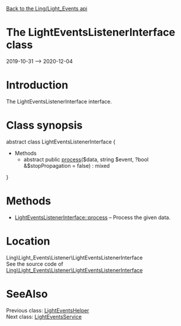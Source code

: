 [Back to the Ling/Light_Events api](https://github.com/lingtalfi/Light_Events/blob/master/doc/api/Ling/Light_Events.md)



The LightEventsListenerInterface class
================
2019-10-31 --> 2020-12-04






Introduction
============

The LightEventsListenerInterface interface.



Class synopsis
==============


abstract class <span class="pl-k">LightEventsListenerInterface</span>  {

- Methods
    - abstract public [process](https://github.com/lingtalfi/Light_Events/blob/master/doc/api/Ling/Light_Events/Listener/LightEventsListenerInterface/process.md)($data, string $event, ?bool &$stopPropagation = false) : mixed

}






Methods
==============

- [LightEventsListenerInterface::process](https://github.com/lingtalfi/Light_Events/blob/master/doc/api/Ling/Light_Events/Listener/LightEventsListenerInterface/process.md) &ndash; Process the given data.





Location
=============
Ling\Light_Events\Listener\LightEventsListenerInterface<br>
See the source code of [Ling\Light_Events\Listener\LightEventsListenerInterface](https://github.com/lingtalfi/Light_Events/blob/master/Listener/LightEventsListenerInterface.php)



SeeAlso
==============
Previous class: [LightEventsHelper](https://github.com/lingtalfi/Light_Events/blob/master/doc/api/Ling/Light_Events/Helper/LightEventsHelper.md)<br>Next class: [LightEventsService](https://github.com/lingtalfi/Light_Events/blob/master/doc/api/Ling/Light_Events/Service/LightEventsService.md)<br>
